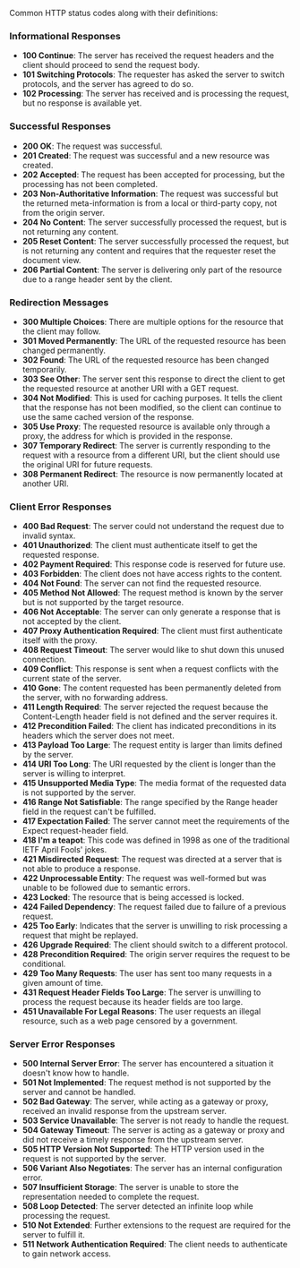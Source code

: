 Common HTTP status codes along with their definitions:

### Informational Responses
- **100 Continue**: The server has received the request headers and the client should proceed to send the request body.
- **101 Switching Protocols**: The requester has asked the server to switch protocols, and the server has agreed to do so.
- **102 Processing**: The server has received and is processing the request, but no response is available yet.

### Successful Responses
- **200 OK**: The request was successful.
- **201 Created**: The request was successful and a new resource was created.
- **202 Accepted**: The request has been accepted for processing, but the processing has not been completed.
- **203 Non-Authoritative Information**: The request was successful but the returned meta-information is from a local or third-party copy, not from the origin server.
- **204 No Content**: The server successfully processed the request, but is not returning any content.
- **205 Reset Content**: The server successfully processed the request, but is not returning any content and requires that the requester reset the document view.
- **206 Partial Content**: The server is delivering only part of the resource due to a range header sent by the client.

### Redirection Messages
- **300 Multiple Choices**: There are multiple options for the resource that the client may follow.
- **301 Moved Permanently**: The URL of the requested resource has been changed permanently.
- **302 Found**: The URL of the requested resource has been changed temporarily.
- **303 See Other**: The server sent this response to direct the client to get the requested resource at another URI with a GET request.
- **304 Not Modified**: This is used for caching purposes. It tells the client that the response has not been modified, so the client can continue to use the same cached version of the response.
- **305 Use Proxy**: The requested resource is available only through a proxy, the address for which is provided in the response.
- **307 Temporary Redirect**: The server is currently responding to the request with a resource from a different URI, but the client should use the original URI for future requests.
- **308 Permanent Redirect**: The resource is now permanently located at another URI.

### Client Error Responses
- **400 Bad Request**: The server could not understand the request due to invalid syntax.
- **401 Unauthorized**: The client must authenticate itself to get the requested response.
- **402 Payment Required**: This response code is reserved for future use.
- **403 Forbidden**: The client does not have access rights to the content.
- **404 Not Found**: The server can not find the requested resource.
- **405 Method Not Allowed**: The request method is known by the server but is not supported by the target resource.
- **406 Not Acceptable**: The server can only generate a response that is not accepted by the client.
- **407 Proxy Authentication Required**: The client must first authenticate itself with the proxy.
- **408 Request Timeout**: The server would like to shut down this unused connection.
- **409 Conflict**: This response is sent when a request conflicts with the current state of the server.
- **410 Gone**: The content requested has been permanently deleted from the server, with no forwarding address.
- **411 Length Required**: The server rejected the request because the Content-Length header field is not defined and the server requires it.
- **412 Precondition Failed**: The client has indicated preconditions in its headers which the server does not meet.
- **413 Payload Too Large**: The request entity is larger than limits defined by the server.
- **414 URI Too Long**: The URI requested by the client is longer than the server is willing to interpret.
- **415 Unsupported Media Type**: The media format of the requested data is not supported by the server.
- **416 Range Not Satisfiable**: The range specified by the Range header field in the request can't be fulfilled.
- **417 Expectation Failed**: The server cannot meet the requirements of the Expect request-header field.
- **418 I'm a teapot**: This code was defined in 1998 as one of the traditional IETF April Fools' jokes.
- **421 Misdirected Request**: The request was directed at a server that is not able to produce a response.
- **422 Unprocessable Entity**: The request was well-formed but was unable to be followed due to semantic errors.
- **423 Locked**: The resource that is being accessed is locked.
- **424 Failed Dependency**: The request failed due to failure of a previous request.
- **425 Too Early**: Indicates that the server is unwilling to risk processing a request that might be replayed.
- **426 Upgrade Required**: The client should switch to a different protocol.
- **428 Precondition Required**: The origin server requires the request to be conditional.
- **429 Too Many Requests**: The user has sent too many requests in a given amount of time.
- **431 Request Header Fields Too Large**: The server is unwilling to process the request because its header fields are too large.
- **451 Unavailable For Legal Reasons**: The user requests an illegal resource, such as a web page censored by a government.

### Server Error Responses
- **500 Internal Server Error**: The server has encountered a situation it doesn't know how to handle.
- **501 Not Implemented**: The request method is not supported by the server and cannot be handled.
- **502 Bad Gateway**: The server, while acting as a gateway or proxy, received an invalid response from the upstream server.
- **503 Service Unavailable**: The server is not ready to handle the request.
- **504 Gateway Timeout**: The server is acting as a gateway or proxy and did not receive a timely response from the upstream server.
- **505 HTTP Version Not Supported**: The HTTP version used in the request is not supported by the server.
- **506 Variant Also Negotiates**: The server has an internal configuration error.
- **507 Insufficient Storage**: The server is unable to store the representation needed to complete the request.
- **508 Loop Detected**: The server detected an infinite loop while processing the request.
- **510 Not Extended**: Further extensions to the request are required for the server to fulfill it.
- **511 Network Authentication Required**: The client needs to authenticate to gain network access.
